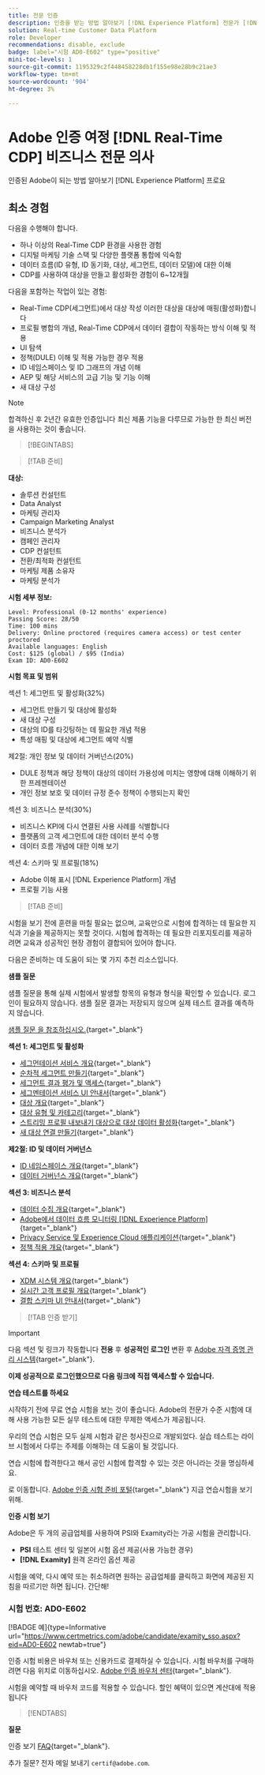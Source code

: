 ```yaml
---
title: 전문 인증
description: 인증을 받는 방법 알아보기 [!DNL Experience Platform] 전문가 [!DNL Real-Time Customer Data Platform]
solution: Real-time Customer Data Platform
role: Developer
recommendations: disable, exclude
badge: label="시험 AD0-E602" type="positive"
mini-toc-levels: 1
source-git-commit: 1195329c2f448458228db1f155e98e28b9c21ae3
workflow-type: tm+mt
source-wordcount: '904'
ht-degree: 3%

---
```


# Adobe 인증 여정 [!DNL Real-Time CDP] 비즈니스 전문 의사

인증된 Adobe이 되는 방법 알아보기 [!DNL Experience Platform] 프로요

## 최소 경험

다음을 수행해야 합니다.

* 하나 이상의 Real-Time CDP 환경을 사용한 경험
* 디지털 마케팅 기술 스택 및 다양한 플랫폼 통합에 익숙함
* 데이터 흐름(ID 유형, ID 동기화, 대상, 세그먼트, 데이터 모델)에 대한 이해
* CDP를 사용하여 대상을 만들고 활성화한 경험이 6~12개월

다음을 포함하는 작업이 있는 경험:

* Real-Time CDP(세그먼트)에서 대상 작성 이러한 대상을 대상에 매핑(활성화)합니다
* 프로필 병합의 개념, Real-Time CDP에서 데이터 결합이 작동하는 방식 이해 및 적용
* UI 탐색
* 정책(DULE) 이해 및 적용 가능한 경우 적용
* ID 네임스페이스 및 ID 그래프의 개념 이해
* AEP 및 해당 서비스의 고급 기능 및 기능 이해
* 새 대상 구성

>[!NOTE]
>
>합격하신 후 2년간 유효한 인증입니다 최신 제품 기능을 다루므로 가능한 한 최신 버전을 사용하는 것이 좋습니다.

>[!BEGINTABS]

>[!TAB 준비]

**대상:**

* 솔루션 컨설턴트
* Data Analyst
* 마케팅 관리자
* Campaign Marketing Analyst
* 비즈니스 분석가
* 캠페인 관리자
* CDP 컨설턴트
* 전환/최적화 컨설턴트
* 마케팅 제품 소유자
* 마케팅 분석가

**시험 세부 정보:**

```
Level: Professional (0-12 months' experience)
Passing Score: 28/50
Time: 100 mins
Delivery: Online proctored (requires camera access) or test center proctored
Available languages: English
Cost: $125 (global) / $95 (India)
Exam ID: AD0-E602
```

**시험 목표 및 범위**

섹션 1: 세그먼트 및 활성화(32%)

* 세그먼트 만들기 및 대상에 활성화
* 새 대상 구성
* 대상의 ID를 타깃팅하는 데 필요한 개념 적용
* 특성 매핑 및 대상에 세그먼트 예약 식별

제2절: 개인 정보 및 데이터 거버넌스(20%)

* DULE 정책과 해당 정책이 대상의 데이터 가용성에 미치는 영향에 대해 이해하기 위한 프레젠테이션
* 개인 정보 보호 및 데이터 규정 준수 정책이 수행되는지 확인

섹션 3: 비즈니스 분석(30%)

* 비즈니스 KPI에 다시 연결된 사용 사례를 식별합니다
* 플랫폼의 고객 세그먼트에 대한 데이터 분석 수행
* 데이터 흐름 개념에 대한 이해 보기

섹션 4: 스키마 및 프로필(18%)

* Adobe 이해 표시 [!DNL Experience Platform] 개념
* 프로필 기능 사용

>[!TAB 준비]

시험을 보기 전에 훈련을 마칠 필요는 없으며, 교육만으로 시험에 합격하는 데 필요한 지식과 기술을 제공하지는 못할 것이다. 시험에 합격하는 데 필요한 리포지토리를 제공하려면 교육과 성공적인 현장 경험이 결합되어 있어야 합니다.

다음은 준비하는 데 도움이 되는 몇 가지 추천 리소스입니다.

**샘플 질문**

샘플 질문을 통해 실제 시험에서 발생할 항목의 유형과 형식을 확인할 수 있습니다. 로그인이 필요하지 않습니다. 샘플 질문 결과는 저장되지 않으며 실제 테스트 결과를 예측하지 않습니다.

[샘플 질문 을 참조하십시오.](https://scorpion.caveon.com/launchpad/ad3-e602-adobe-real-time-cdp-business-practitioner-professional-sample-questions){target="_blank"}

**섹션 1: 세그먼트 및 활성화**

* [세그먼테이션 서비스 개요](https://experienceleague.adobe.com/docs/experience-platform/segmentation/home.html?lang=en){target="_blank"}
* [순차적 세그먼트 만들기](https://experienceleague.adobe.com/docs/platform-learn/tutorials/segments/create-sequential-segments.html?lang=en){target="_blank"}
* [세그먼트 결과 평가 및 액세스](https://experienceleague.adobe.com/docs/experience-platform/segmentation/tutorials/evaluate-a-segment.html?lang=en){target="_blank"}
* [세그멘테이션 서비스 UI 안내서](https://experienceleague.adobe.com/docs/experience-platform/segmentation/ui/overview.html?lang=en#scheduled-segmentation){target="_blank"}
* [대상 개요](https://experienceleague.adobe.com/docs/experience-platform/destinations/home.html?lang=en){target="_blank"}
* [대상 유형 및 카테고리](https://experienceleague.adobe.com/docs/experience-platform/destinations/destination-types.html?lang=en){target="_blank"}
* [스트리밍 프로필 내보내기 대상으로 대상 데이터 활성화](https://experienceleague.adobe.com/docs/experience-platform/destinations/ui/activate/activate-streaming-profile-destinations.html?lang=en){target="_blank"}
* [새 대상 연결 만들기](https://experienceleague.adobe.com/docs/experience-platform/destinations/ui/connect-destination.html?lang=en){target="_blank"}

**제2절: ID 및 데이터 거버넌스**

* [ID 네임스페이스 개요](https://experienceleague.adobe.com/docs/experience-platform/identity/namespaces.html?lang=ko){target="_blank"}
* [데이터 거버넌스 개요](https://experienceleague.adobe.com/docs/experience-platform/data-governance/home.html?lang=ko-KR){target="_blank"}

**섹션 3: 비즈니스 분석**

* [데이터 수집 개요](https://experienceleague.adobe.com/docs/experience-platform/ingestion/home.html?lang=en){target="_blank"}
* [Adobe에서 데이터 흐름 모니터링 [!DNL Experience Platform]](https://experienceleague.adobe.com/docs/platform-learn/tutorials/monitoring/data-monitoring.html?lang=en){target="_blank"}
* [Privacy Service 및 Experience Cloud 애플리케이션](https://experienceleague.adobe.com/docs/experience-platform/privacy/experience-cloud-apps.html?lang=en){target="_blank"}
* [정책 적용 개요](https://experienceleague.adobe.com/docs/experience-platform/data-governance/enforcement/overview.html?lang=en){target="_blank"}

**섹션 4: 스키마 및 프로필**

* [XDM 시스템 개요](https://experienceleague.adobe.com/docs/experience-platform/xdm/home.html?lang=ko){target="_blank"}
* [실시간 고객 프로필 개요](https://experienceleague.adobe.com/docs/experience-platform/rtcdp/profile/profile-overview.html?lang=en){target="_blank"}
* [결합 스키마 UI 안내서](https://experienceleague.adobe.com/docs/experience-platform/profile/union-schemas/union-schema.html?lang=ko-KR?lang=kr){target="_blank"}

>[!TAB 인증 받기]

>[!IMPORTANT]
>
>다음 섹션 및 링크가 작동합니다 **전용**  후 **성공적인 로그인** 변환 후 [Adobe 자격 증명 관리 시스템](http://www.certmetrics.com/adobe){target="_blank"}.

**이제 성공적으로 로그인했으므로 다음 링크에 직접 액세스할 수 있습니다.**

**연습 테스트를 하세요**

시작하기 전에 무료 연습 시험을 보는 것이 좋습니다. Adobe의 전문가 수준 시험에 대해 사용 가능한 모든 실무 테스트에 대한 무제한 액세스가 제공됩니다.

우리의 연습 시험은 모두 실제 시험과 같은 청사진으로 개발되었다. 실습 테스트는 라이브 시험에서 다루는 주제를 이해하는 데 도움이 될 것입니다.

연습 시험에 합격한다고 해서 공인 시험에 합격할 수 있는 것은 아니라는 것을 명심하세요.

로 이동합니다. [Adobe 인증 시험 준비 포털](https://www.certmetrics.com/adobe/candidate/gmetrix_sso.aspx){target="_blank"} 지금 연습시험을 보기 위해.

**인증 시험 보기**

Adobe은 두 개의 공급업체를 사용하여 PSI와 Examity라는 가공 시험을 관리합니다.

* **PSI** 테스트 센터 및 일본어 시험 옵션 제공(사용 가능한 경우)
* **[!DNL Examity]** 원격 온라인 옵션 제공

시험을 예약, 다시 예약 또는 취소하려면 원하는 공급업체를 클릭하고 화면에 제공된 지침을 따르기만 하면 됩니다. 간단해!

### 시험 번호: AD0-E602

[!BADGE 예]{type=Informative url="https://www.certmetrics.com/adobe/candidate/examity_sso.aspx?eid=AD0-E602 newtab=true"}

인증 시험 비용은 바우처 또는 신용카드로 결제하실 수 있습니다. 시험 바우처를 구매하려면 다음 위치로 이동하십시오. [Adobe 인증 바우처 센터](https://market.xvoucher.com/adobe/global){target="_blank"}.

시험을 예약할 때 바우처 코드를 적용할 수 있습니다. 할인 혜택이 있으면 계산대에 적용됩니다

>[!ENDTABS]

**질문**

인증 보기 [FAQ](https://experienceleague.adobe.com/docs/certification/certification/faq.html?lang=en){target="_blank"}.

추가 질문? 전자 메일 보내기 `certif@adobe.com`.
